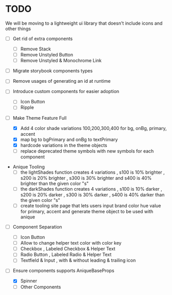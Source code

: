 # TODO

We will be moving to a lightweight ui library that doesn't include icons and other things

- [ ] Get rid of extra components
    - [ ] Remove Stack
    - [ ] Remove Unstyled Button
    - [ ] Remove Unstyled & Monochrome Link

- [ ] Migrate storybook components types

- [ ] Remove usages of generating an id at runtime
- [ ] Introduce custom components for easier adoption

    - [ ] Icon Button
    - [ ] Ripple

- [ ] Make Theme Feature Full
    - [x] Add 4 color shade variations 100,200,300,400 for bg, onBg, primary, accent
    - [x] map bg to bgPrimary and onBg to textPrimary
    - [x] hardcode variations in the theme objects
    - [ ] replace deprecated theme symbols with new symbols for each component

- Anique Tooling
  - [ ] the lightShades function creates 4 variations , s100 is 10% brighter , s200 is 20% brighter , s300 is 30% brighter and s400 is 40% brighter than the given color "s"
  - [ ] the darkShades function creates 4 variations , s100 is 10% darker , s200 is 20% darker , s300 is 30% darker , s400 is 40% darker than the given color "s"
  - [ ] create tooling site page that lets users input brand color hue value for primary, accent and generate theme object to be used with anique

- [ ] Component Separation

    - [ ] Icon Button
    - [ ] Allow to change helper text color with color key
    - [ ] Checkbox , Labeled Checkbox & Helper Text
    - [ ] Radio Button , Labeled Radio & Helper Text
    - [ ] Textfield & Input , with & without leading & trailing icon

- [ ] Ensure components supports AniqueBaseProps

    - [x] Spinner
    - [ ] Other Components